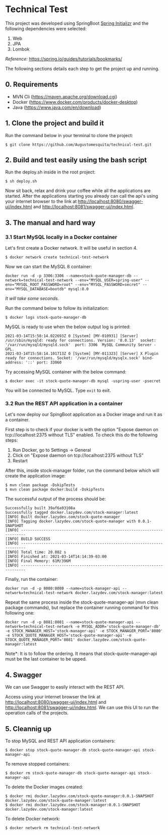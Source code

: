 # Technical Test

This project was developed using SpringBoot [Spring Initializr](start.spring.io) and the following dependencies were selected:
1. Web
2. JPA
3. Lombok

*Reference:* https://spring.io/guides/tutorials/bookmarks/

The following sections details each step to get the project up and running.


## 0. Requirements
* MVN Cli (<https://maven.apache.org/download.cgi>)
* Docker (<https://www.docker.com/products/docker-desktop>)
* Java (<https://www.java.com/en/download>)

## 1. Clone the project and build it
Run the command below in your terminal to clone the project:
```
$ git clone https://github.com/Augustomesquita/technical-test.git
```

## 2. Build and test easily using the bash script
Run the deploy.sh inside in the root project:
```
$ sh deploy.sh
```
Now sit back, relax and drink your coffee while all the applications are started.
After the applications starting you already can call the api's using your internet browser to the link at <http://localhost:8080/swagger-ui/index.html> and <http://localhost:8081/swagger-ui/index.html>.

## 3. The manual and hard way
### 3.1 Start MySQL locally in a Docker container

Let's first create a Docker network. It will be useful in section 4. 
```
$ docker network create technical-test-network
```
Now we can start the MySQL 8 container:
```
docker run -d -p 3306:3306 --name=stock-quote-manager-db --network=technical-test-network --env="MYSQL_USER=spring-user" --env="MYSQL_ROOT_PASSWORD=root" --env="MYSQL_PASSWORD=secret" --env="MYSQL_DATABASE=bootdb" mysql:8.0
```
*It will take some seconds.*

Run the command below to follow its initialization:
```
$ docker logs stock-quote-manager-db
```
MySQL is ready to use when the below output log is printed:
```console
2021-03-14T15:58:14.022693Z 0 [System] [MY-010931] [Server] /usr/sbin/mysqld: ready for connections. Version: '8.0.13'  socket: '/var/run/mysqld/mysqld.sock'  port: 3306  MySQL Community Server - GPL.
2021-03-14T15:58:14.101713Z 0 [System] [MY-011323] [Server] X Plugin ready for connections. Socket: '/var/run/mysqld/mysqlx.sock' bind-address: '::' port: 33060
```

Try accessing MySQL container with the below command:
```
$ docker exec -it stock-quote-manager-db mysql -uspring-user -psecret
```
You will be connected to MySQL. Type `exit` to exit.

### 3.2 Run the REST API application in a container
Let's now deploy our SpingBoot application as a Docker image and run it as a container.

First step is to check if your docker is with the option "Expose daemon on tcp://localhost:2375 without TLS" enabled. To check this do the following steps:
1) Run Docker, go to Settings -> General
2) Click on "Expose daemon on tcp://localhost:2375 without TLS"
3) Restart

After this, inside stock-manager folder, run the command below which will create the application image:
```
$ mvn clean package -DskipTests
$ mvn clean package docker:build -DskipTests
```
The successful output of the process should be:
```console
Successfully built 39af6a93108a
Successfully tagged docker.lazydev.com/stock-manager:latest
[INFO] Built docker.lazydev.com/stock-quote-manager
[INFO] Tagging docker.lazydev.com/stock-quote-manager with 0.0.1-SNAPSHOT
[INFO] ------------------------------------------------------------------------
[INFO] BUILD SUCCESS
[INFO] ------------------------------------------------------------------------
[INFO] Total time: 20.082 s
[INFO] Finished at: 2021-03-14T14:14:39-03:00
[INFO] Final Memory: 61M/396M
[INFO] ------------------------------------------------------------------------
```

Finally, run the container:
```
docker run -d -p 8080:8080 --name=stock-manager-api --network=technical-test-network docker.lazydev.com/stock-manager:latest
```
Repeat the same process inside the stock-quote-manager-api (mvn clean package commands), but replace the container running command for this following one:
```
docker run -d -p 8081:8081 --name=stock-quote-manager-api --network=technical-test-network -e MYSQL_ADDR='stock-quote-manager-db' -e STOCK_MANAGER_HOST='stock-manager-api' -e STOCK_MANAGER_PORT='8080' -e STOCK_QUOTE_MANAGER_HOST='stock-quote-manager-api' -e STOCK_QUOTE_MANAGER_PORT='8081' docker.lazydev.com/stock-quote-manager:latest
```
Note*: It is to follow the ordering. It means that stock-quote-manager-api must be the last container to be upped.

## 4. Swagger
We can use Swagger to easily interact with the REST API.

Access using your internet browser the link at <http://localhost:8080/swagger-ui/index.html> and <http://localhost:8081/swagger-ui/index.html>.
We can use this UI to run the operation calls of the projects.

## 5. Cleannig up
To stop MySQL and REST API application containers:
```
$ docker stop stock-quote-manager-db stock-quote-manager-api stock-manager-api
```
To remove stopped containers:
```
$ docker rm stock-quote-manager-db stock-quote-manager-api stock-manager-api
```
To delete the Docker images created:
```
$ docker rmi docker.lazydev.com/stock-quote-manager:0.0.1-SNAPSHOT docker.lazydev.com/stock-quote-manager:latest
$ docker rmi docker.lazydev.com/stock-manager:0.0.1-SNAPSHOT docker.lazydev.com/stock-manager:latest
```
To delete Docker network:
```
$ docker network rm technical-test-network
```
